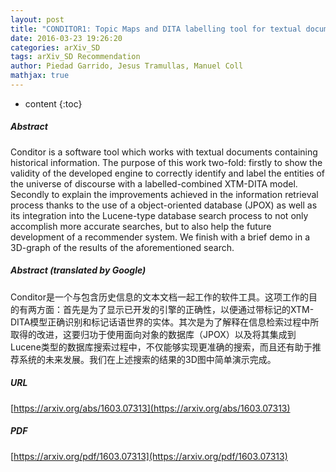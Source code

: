 ```yaml
---
layout: post
title: "CONDITOR1: Topic Maps and DITA labelling tool for textual documents with historical information"
date: 2016-03-23 19:26:20
categories: arXiv_SD
tags: arXiv_SD Recommendation
author: Piedad Garrido, Jesus Tramullas, Manuel Coll
mathjax: true
---
```


* content
{:toc}

##### Abstract
Conditor is a software tool which works with textual documents containing historical information. The purpose of this work two-fold: firstly to show the validity of the developed engine to correctly identify and label the entities of the universe of discourse with a labelled-combined XTM-DITA model. Secondly to explain the improvements achieved in the information retrieval process thanks to the use of a object-oriented database (JPOX) as well as its integration into the Lucene-type database search process to not only accomplish more accurate searches, but to also help the future development of a recommender system. We finish with a brief demo in a 3D-graph of the results of the aforementioned search.

##### Abstract (translated by Google)
Conditor是一个与包含历史信息的文本文档一起工作的软件工具。这项工作的目的有两方面：首先是为了显示已开发的引擎的正确性，以便通过带标记的XTM-DITA模型正确识别和标记话语世界的实体。其次是为了解释在信息检索过程中所取得的改进，这要归功于使用面向对象的数据库（JPOX）以及将其集成到Lucene类型的数据库搜索过程中，不仅能够实现更准确的搜索，而且还有助于推荐系统的未来发展。我们在上述搜索的结果的3D图中简单演示完成。

##### URL
[https://arxiv.org/abs/1603.07313](https://arxiv.org/abs/1603.07313)

##### PDF
[https://arxiv.org/pdf/1603.07313](https://arxiv.org/pdf/1603.07313)

